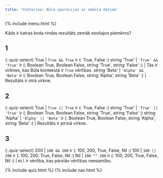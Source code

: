 ```yaml
---
title: 'Viktorīna: Būla operācijas ar nebūla datiem'
---
```


{% include menu.html %}

Kāds ir katras koda rindas rezultāts zemāk esošajos piemēros?

## 1

{:.quiz-select}
True | `True && True` ir (: True, False :)
string &apos;True&apos; | `'True' && 'True'` ir (: Boolean True, Boolean False, string &apos;True&apos;, string &apos;False&apos; :) | Tās ir virknes, kas Būla kontekstā ir `True` vērtības.
string &apos;Beta&apos; | `'Alpha' && 'Beta'` ir (: Boolean True, Boolean False, string &apos;Alpha&apos;, string &apos;Beta&apos; :) | Rezultāts ir otrā virkne.

## 2

{:.quiz-select}
True | `True || True` ir (: True, False :)
string &apos;True&apos; | `'True' || 'True'` ir (: Boolean True, Boolean False, string &apos;True&apos;, string &apos;False&apos; :)
string &apos;Alpha&apos; | `'Alpha' || 'Beta'` ir (: Boolean True, Boolean False, string &apos;Alpha&apos;, string &apos;Beta&apos; :) | Rezultāts ir pirmā virkne.

## 3

{:.quiz-select}
200 | `100 && 200` ir (: 100, 200, True, False, Nil :)
100 | `100 || 200` ir (: 100, 200, True, False, Nil :)
Nil | `100 ^^ 200` ir (: 100, 200, True, False, Nil :) | `Nil` ir vērtība, kas pārstāv vērtības neesamību.

{% include quiz.html %}
{% include nav.html %}